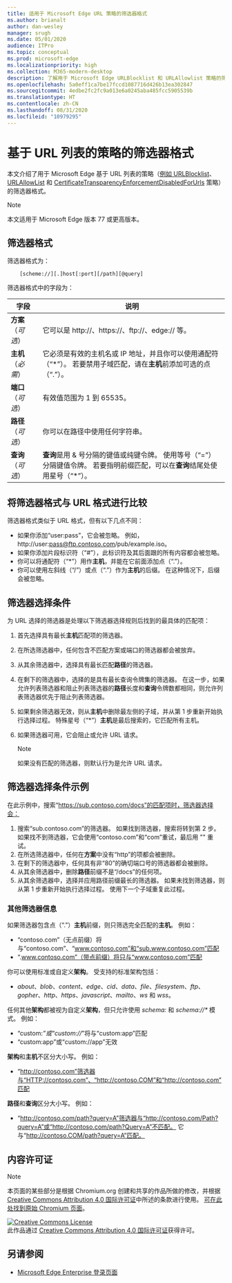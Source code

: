 ```yaml
---
title: 适用于 Microsoft Edge URL 策略的筛选器格式
ms.author: brianalt
author: dan-wesley
manager: srugh
ms.date: 05/01/2020
audience: ITPro
ms.topic: conceptual
ms.prod: microsoft-edge
ms.localizationpriority: high
ms.collection: M365-modern-desktop
description: 了解用于 Microsoft Edge URLBlocklist 和 URLAllowlist 策略的筛选器格式。
ms.openlocfilehash: 5a0eff1ca7be17fccd1087716d426b13ea302847
ms.sourcegitcommit: 4edbe2fc2fc9a013e6a0245aba485fcc5905539b
ms.translationtype: HT
ms.contentlocale: zh-CN
ms.lasthandoff: 08/31/2020
ms.locfileid: "10979295"
---
```

# 基于 URL 列表的策略的筛选器格式

本文介绍了用于 Microsoft Edge 基于 URL 列表的策略（[例如 URLBlocklist](microsoft-edge-policies.md#urlblocklist)、[URLAllowList](microsoft-edge-policies.md#urlallowlist) 和 [CertificateTransparencyEnforcementDisabledForUrls](microsoft-edge-policies.md#certificatetransparencyenforcementdisabledforurls) 策略）的筛选器格式。

> [!NOTE]
> 本文适用于 Microsoft Edge 版本 77 或更高版本。

## 筛选器格式

筛选器格式为：

```
    [scheme://][.]host[:port][/path][@query]
```

筛选器格式中的字段为：

| 字段 | 说明 |
| --- | --- |
| **方案**（*可选*） | 它可以是 http://、https://、ftp://、edge:// 等。 |
| **主机**（*必需*） | 它必须是有效的主机名或 IP 地址，并且你可以使用通配符（“\*”）。 若要禁用子域匹配，请在**主机**前添加可选的点（“.”）。 |
| **端口**（*可选*） | 有效值范围为 1 到 65535。 |
| **路径**（*可选*） | 你可以在路径中使用任何字符串。 |
| **查询**（*可选*） | **查询**是用 & 号分隔的键值或纯键令牌。 使用等号（“=”）分隔键值令牌。 若要指明前缀匹配，可以在**查询**结尾处使用星号（“\*”）。 |

## 将筛选器格式与 URL 格式进行比较

筛选器格式类似于 URL 格式，但有以下几点不同：

- 如果你添加“user:pass”，它会被忽略。 例如，http://user:pass@ftp.contoso.com/pub/example.iso。
- 如果你添加片段标识符（“#”），此标识符及其后面跟的所有内容都会被忽略。
- 你可以将通配符（“*”）用作**主机**，并能在它前面添加点（“.”）。
- 你可以使用左斜线（“/”）或点（“.”）作为**主机**的后缀。 在这种情况下，后缀会被忽略。

## 筛选器选择条件

为 URL 选择的筛选器是处理以下筛选器选择规则后找到的最具体的匹配项：

1. 首先选择具有最长**主机**匹配项的筛选器。
2. 在所选筛选器中，任何包含不匹配方案或端口的筛选器都会被放弃。
3. 从其余筛选器中，选择具有最长匹配**路径**的筛选器。
4. 在剩下的筛选器中，选择的是具有最长查询令牌集的筛选器。 在这一步，如果允许列表筛选器和阻止列表筛选器的**路径**长度和**查询**令牌数都相同，则允许列表筛选器优先于阻止列表筛选器。
5. 如果剩余筛选器无效，则从**主机**中删除最左侧的子域，并从第 1 步重新开始执行选择过程。 特殊星号（“*”）**主机**是最后搜索的，它匹配所有主机。
6. 如果筛选器可用，它会阻止或允许 URL 请求。

   >[!NOTE]
   >如果没有匹配的筛选器，则默认行为是允许 URL 请求。

## 筛选器选择条件示例

在此示例中，搜索“https://sub.contoso.com/docs”的匹配项时，筛选器选择会：

1. 搜索“sub.contoso.com”的筛选器。 如果找到筛选器，搜索将转到第 2 步。 如果找不到筛选器，它会使用“contoso.com”和“com”重试，最后用 "" 重试。
2. 在所选筛选器中，任何在**方案**中没有“http”的项都会被删除。
3. 在剩下的筛选器中，任何具有非“80”的确切端口号的筛选器都会被删除。
4. 从其余筛选器中，删除**路径**前缀不是“/docs”的任何项。
5. 从其余筛选器中，选择并应用路径前缀最长的筛选器。 如果未找到筛选器，则从第 1 步重新开始执行选择过程。 使用下一个子域重复此过程。

### 其他筛选器信息

如果筛选器包含点（“.”）**主机**前缀，则只筛选完全匹配的**主机**。 例如：

- “contoso.com”（无点前缀）将与“contoso.com”、“www.contoso.com”和“sub.www.contoso.com”匹配
- “.www.contoso.com”（带点前缀）将只与“www.contoso.com”匹配

你可以使用标准或自定义**架构**。 受支持的标准架构包括：

- _about_、_blob_、_content_、_edge_、_cid_、_data_、_file_、_filesystem_、_ftp_、_gopher_、_http_、_https_、_javascript_、_mailto_、_ws_ 和 _wss_。

任何其他**架构**都被视为自定义**架构**，但只允许使用 _schema:_ 和 _schema://*_ 模式。 例如：

- “custom:*”或“custom://*”将与“custom:app”匹配
- “custom:app”或“custom://app”无效

**架构**和**主机**不区分大小写。 例如：

- “http://contoso.com”筛选器与“HTTP://contoso.com”、“http://contoso.COM”和“http://contoso.com”匹配

**路径**和**查询**区分大小写。 例如：

- “http://contoso.com/path?query=A”筛选器与“http://contoso.com/Path?query=A”或“http://contoso.com/path?Query=A”不匹配。 它与“http://contoso.COM/path?query=A”匹配。

## 内容许可证

> [!NOTE]
> 本页面的某些部分是根据 Chromium.org 创建和共享的作品所做的修改，并根据 [Creative Commons Attribution 4.0 国际许可证](http://creativecommons.org/licenses/by/4.0/)中所述的条款进行使用。 [可在此处找到原始 Chromium 页面](https://www.chromium.org/administrators/url-blacklist-filter-format)。
  
<a rel="license" href="http://creativecommons.org/licenses/by/4.0/"><img alt="Creative Commons License" style="border-width:0" src="https://i.creativecommons.org/l/by/4.0/88x31.png" /></a><br />此作品通过 <a rel="license" href="http://creativecommons.org/licenses/by/4.0/">Creative Commons Attribution 4.0 国际许可证</a>获得许可。

## 另请参阅

- [Microsoft Edge Enterprise 登录页面](https://aka.ms/EdgeEnterprise)
